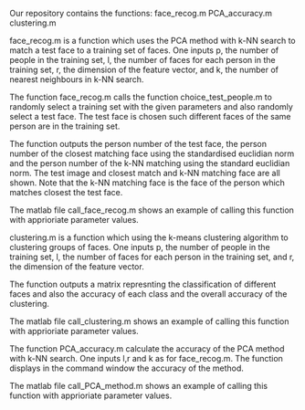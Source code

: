 Our repository contains the functions:
face_recog.m
PCA_accuracy.m
clustering.m

face_recog.m is a function which uses the PCA method with k-NN search to match a test face to a training set of faces. One inputs p, the number of people in the training set, l, the number of faces for each person in the training set, r, the dimension of the feature vector, and k, the number of nearest neighbours in k-NN search. 

The function face_recog.m calls the function choice_test_people.m to randomly select a training set with the given parameters and also randomly select a test face. The test face is chosen such different faces of the same person are in the training set.

The function outputs the person number of the test face, the person number of the closest matching face using the standardised euclidian norm and the person number of the k-NN matching using the standard euclidian norm. The test image and closest match and k-NN matching face are all shown. Note that the k-NN matching face is the face of the person which matches closest the test face.

The matlab file call_face_recog.m shows an example of calling this function with apprioriate parameter values.



clustering.m is a function which using the k-means clustering algorithm to clustering groups of faces. One inputs p, the number of people in the training set, l, the number of faces for each person in the training set, and r, the dimension of the feature vector.

The function outputs a matrix represnting the classification of different faces and also the accuracy of each class and the overall accuracy of the clustering.

The matlab file call_clustering.m shows an example of calling this function with apprioriate parameter values.



The function PCA_accuracy.m calculate the accuracy of the PCA method with k-NN search. One inputs l,r and k as for face_recog.m. The function displays in the command window the accuracy of the method. 

The matlab file call_PCA_method.m shows an example of calling this function with apprioriate parameter values.

